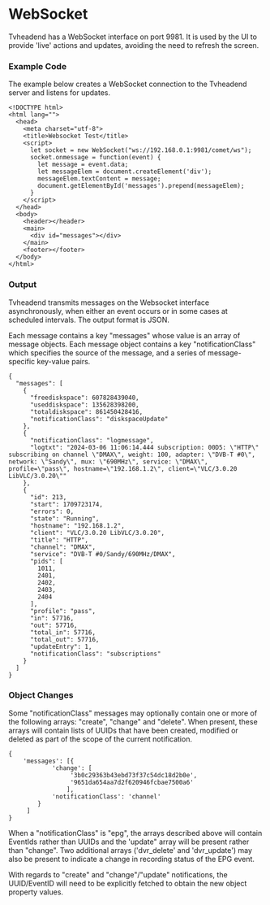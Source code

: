# WebSocket

Tvheadend has a WebSocket interface on port 9981. It is used by the UI to provide 'live' actions and updates, avoiding the need to refresh the screen.

### Example Code

The example below creates a WebSocket connection to the Tvheadend server and listens for updates.

```
<!DOCTYPE html>
<html lang="">
  <head>
    <meta charset="utf-8">
    <title>Websocket Test</title>
    <script>
      let socket = new WebSocket("ws://192.168.0.1:9981/comet/ws");
      socket.onmessage = function(event) {
        let message = event.data;
        let messageElem = document.createElement('div');
        messageElem.textContent = message;
        document.getElementById('messages').prepend(messageElem);
      }
    </script>
  </head>
  <body>
    <header></header>
    <main>
      <div id="messages"></div>
    </main>
    <footer></footer>
  </body>
</html>
```

### Output

Tvheadend transmits messages on the Websocket interface asynchronously, when either an event occurs or in some cases at scheduled intervals. The output format is JSON.

Each message contains a key "messages" whose value is an array of message objects. Each message object contains a key "notificationClass" which specifies the source of the message, and a series of message-specific key-value pairs.

```
{
  "messages": [
    {
      "freediskspace": 607828439040,
      "useddiskspace": 135628398200,
      "totaldiskspace": 861450428416,
      "notificationClass": "diskspaceUpdate"
    },
    {
      "notificationClass": "logmessage",
      "logtxt": "2024-03-06 11:06:14.444 subscription: 00D5: \"HTTP\" subscribing on channel \"DMAX\", weight: 100, adapter: \"DVB-T #0\", network: \"Sandy\", mux: \"690MHz\", service: \"DMAX\", profile=\"pass\", hostname=\"192.168.1.2\", client=\"VLC/3.0.20 LibVLC/3.0.20\""
    },
    {
      "id": 213,
      "start": 1709723174,
      "errors": 0,
      "state": "Running",
      "hostname": "192.168.1.2",
      "client": "VLC/3.0.20 LibVLC/3.0.20",
      "title": "HTTP",
      "channel": "DMAX",
      "service": "DVB-T #0/Sandy/690MHz/DMAX",
      "pids": [
        1011,
        2401,
        2402,
        2403,
        2404
      ],
      "profile": "pass",
      "in": 57716,
      "out": 57716,
      "total_in": 57716,
      "total_out": 57716,
      "updateEntry": 1,
      "notificationClass": "subscriptions"
    }
  ]
}
```

### Object Changes

Some "notificationClass" messages may optionally contain one or more of the following arrays: "create", "change" and "delete". When present, these arrays will contain lists of UUIDs that have been created, modified or deleted as part of the scope of the current notification.

```
{
    'messages': [{
            'change': [
                 '3b0c29363b43ebd73f37c54dc18d2b0e',
                 '9651da654aa7d2f620946fcbae7500a6' 
                ],
            'notificationClass': 'channel' 
        }
     ] 
}
```

When a "notificationClass" is "epg", the arrays described above will contain EventIds rather than UUIDs and the 'update" array will be present rather than "change".  Two additional arrays ('dvr\_delete' and 'dvr\_update') may also be present to indicate a change in recording status of the EPG event.

With regards to "create" and "change"/"update" notifications, the UUID/EventID will need to be explicitly fetched to obtain the new object property values.

